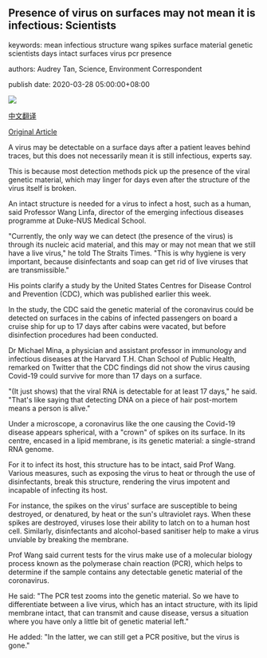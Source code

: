 ## Presence of virus on surfaces may not mean it is infectious: Scientists

keywords: mean infectious structure wang spikes surface material genetic scientists days intact surfaces virus pcr presence

authors: Audrey Tan, Science, Environment Correspondent

publish date: 2020-03-28 05:00:00+08:00

![](https://www.straitstimes.com/sites/default/files/media-brightcove/6145110233001.jpg)

[中文翻译](Presence%20of%20virus%20on%20surfaces%20may%20not%20mean%20it%20is%20infectious%3A%20Scientists_zh.md)

[Original Article](https://www.straitstimes.com/singapore/health/cant-touch-this)

A virus may be detectable on a surface days after a patient leaves behind traces, but this does not necessarily mean it is still infectious, experts say.

This is because most detection methods pick up the presence of the viral genetic material, which may linger for days even after the structure of the virus itself is broken.

An intact structure is needed for a virus to infect a host, such as a human, said Professor Wang Linfa, director of the emerging infectious diseases programme at Duke-NUS Medical School.

"Currently, the only way we can detect (the presence of the virus) is through its nucleic acid material, and this may or may not mean that we still have a live virus," he told The Straits Times. "This is why hygiene is very important, because disinfectants and soap can get rid of live viruses that are transmissible."

His points clarify a study by the United States Centres for Disease Control and Prevention (CDC), which was published earlier this week.

In the study, the CDC said the genetic material of the coronavirus could be detected on surfaces in the cabins of infected passengers on board a cruise ship for up to 17 days after cabins were vacated, but before disinfection procedures had been conducted.

Dr Michael Mina, a physician and assistant professor in immunology and infectious diseases at the Harvard T.H. Chan School of Public Health, remarked on Twitter that the CDC findings did not show the virus causing Covid-19 could survive for more than 17 days on a surface.

"(It just shows) that the viral RNA is detectable for at least 17 days," he said. "That's like saying that detecting DNA on a piece of hair post-mortem means a person is alive."

Under a microscope, a coronavirus like the one causing the Covid-19 disease appears spherical, with a "crown" of spikes on its surface. In its centre, encased in a lipid membrane, is its genetic material: a single-strand RNA genome.

For it to infect its host, this structure has to be intact, said Prof Wang. Various measures, such as exposing the virus to heat or through the use of disinfectants, break this structure, rendering the virus impotent and incapable of infecting its host.

For instance, the spikes on the virus' surface are susceptible to being destroyed, or denatured, by heat or the sun's ultraviolet rays. When these spikes are destroyed, viruses lose their ability to latch on to a human host cell. Similarly, disinfectants and alcohol-based sanitiser help to make a virus unviable by breaking the membrane.

Prof Wang said current tests for the virus make use of a molecular biology process known as the polymerase chain reaction (PCR), which helps to determine if the sample contains any detectable genetic material of the coronavirus.

He said: "The PCR test zooms into the genetic material. So we have to differentiate between a live virus, which has an intact structure, with its lipid membrane intact, that can transmit and cause disease, versus a situation where you have only a little bit of genetic material left."

He added: "In the latter, we can still get a PCR positive, but the virus is gone."